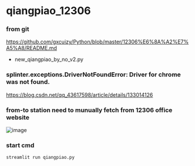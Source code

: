 # qiangpiao_12306

### from git
https://github.com/gxcuizy/Python/blob/master/12306%E6%8A%A2%E7%A5%A8/README.md
- new_qiangpiao_by_no_v2.py

### splinter.exceptions.DriverNotFoundError: Driver for chrome was not found.
https://blog.csdn.net/qq_43617598/article/details/133014126

### from-to station need to munually fetch from 12306 office website
![image](https://github.com/user-attachments/assets/97d20329-fe74-4d34-b6f8-251acc41cb0c)

### start cmd
```shell
streamlit run qiangpiao.py
```